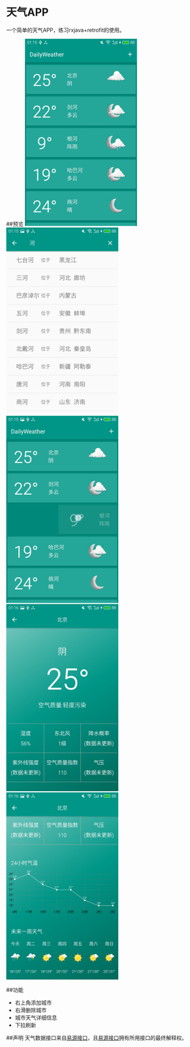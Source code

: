 # 天气APP

一个简单的天气APP，练习rxjava+retrofit的使用。 

##预览
 <img src="https://github.com/Huskyyy/DailyWeather/blob/master/Screenshots/1.jpg" width = "300" height = "500" /> <img src="https://github.com/Huskyyy/DailyWeather/blob/master/Screenshots/2.jpg" width = "300" height = "500" /> <img src="https://github.com/Huskyyy/DailyWeather/blob/master/Screenshots/3.jpg" width = "300" height = "500" /> <img src="https://github.com/Huskyyy/DailyWeather/blob/master/Screenshots/4.jpg" width = "300" height = "500" /> <img src="https://github.com/Huskyyy/DailyWeather/blob/master/Screenshots/5.jpg" width = "300" height = "500" />

##功能

- 右上角添加城市
- 右滑删除城市
- 城市天气详细信息
- 下拉刷新

##声明
天气数据接口来自[易源接口](https://www.showapi.com/)，且[易源接口](https://www.showapi.com/)拥有所用接口的最终解释权。